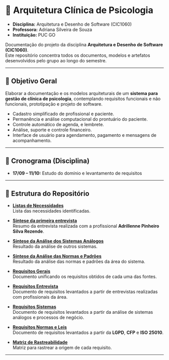 # 🧩 Arquitetura Clínica de Psicologia
- **Disciplina:** Arquitetura e Desenho de Software (CIC1060)  
- **Professora:** Adriana Silveira de Souza  
- **Instituição:** PUC GO  

Documentação do projeto da disciplina **Arquitetura e Desenho de Software (CIC1060)**.  
Este repositório concentra todos os documentos, modelos e artefatos desenvolvidos pelo grupo ao longo do semestre.

---

## 🎯 Objetivo Geral
Elaborar a documentação e os modelos arquiteturais de um **sistema para gestão de clínica de psicologia**, contemplando requisitos funcionais e não funcionais, prototipação e projeto de software.
  - Cadastro simplificado de profissional e paciente.
  - Permanência e análise computacional do prontuário do paciente.
  - Controle automático de agenda, e lembrete.
  - Análise, suporte e controle financeiro.
  - Interface de usuário para agendamento, pagamento e mensagens de acompanhamento.

---

## 📆 Cronograma (Disciplina)
- **17/09 – 11/10:** Estudo do domínio e levantamento de requisitos  

---

## 📂 Estrutura do Repositório

- [**Listas de Necessidades**](./Lista_Necessidades.md)  
  Lista das necessidades identificadas.

- [**Síntese da primeira entrevista**](./Sintese_Entrevista_1.md)  
  Resumo da entrevista realizada com a profissional **Adrillenne Pinheiro Silva Rezende**.

- [**Síntese da Análise dos Sistemas Análogos**](./Sintese_Sistemas_Analogos.md)  
  Resultado da análise de outros sistemas.

- [**Síntese da Análise das Normas e Padrões**](./Sintese_Normas_e_Padroes.md)  
  Resultado da análise das normas e padrões da área do sistema.

- [**Requisitos Gerais**](./Requisitos_Gerais.md)  
  Documento unificando os requisitos obtidos de cada uma das fontes.

- [**Requisitos Entrevista**](./Requisitos_Entrevista.md)  
  Documento de requisitos levantados a partir de entrevistas realizadas com profissionais da área.

- [**Requisitos Sistemas**](./Requisitos_Sistemas.md)  
  Documento de requisitos levantados a partir da análise de sistemas análogos e processos de negócio.

- [**Requisitos Normas e Leis**](./Requisitos_Normas_Leis.md)  
  Documento de requisitos levantados a partir da **LGPD**, **CFP** e **ISO 25010**.

- [**Matriz de Rastreabilidade**](./Matriz_de_Rastreabilidade.md)  
  Matriz para rastrear a origem de cada requisito.

---
